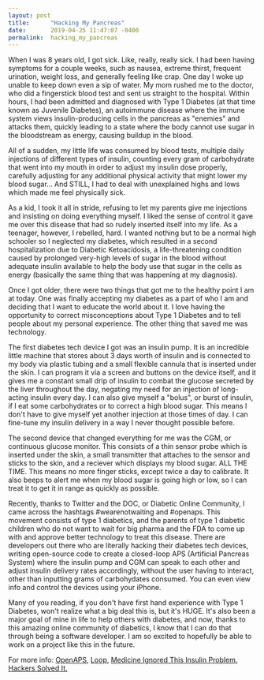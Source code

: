 ```yaml
---
layout: post
title:      "Hacking My Pancreas"
date:       2019-04-25 11:47:07 -0400
permalink:  hacking_my_pancreas
---
```


When I was 8 years old, I got sick. Like, really, really sick. I had been having symptoms for a couple weeks, such as nausea, extreme thirst, frequent urination, weight loss, and generally feeling like crap. One day I woke up unable to keep down even a sip of water. My mom rushed me to the doctor, who did a fingerstick blood test and sent us straight to the hospital. Within hours, I had been admitted and diagnosed with Type 1 Diabetes (at that time known as Juvenile Diabetes), an autoimmune disease where the immune system views insulin-producing cells in the pancreas as "enemies" and attacks them, quickly leading to a state where the body cannot use sugar in the bloodstream as energy, causing buildup in the blood.

All of a sudden, my little life was consumed by blood tests, multiple daily injections of different types of insulin, counting every gram of carbohydrate that went into my mouth in order to adjust my insulin dose properly, carefully adjusting for any additional physical activity that might lower my blood sugar... And STILL, I had to deal with unexplained highs and lows which made me feel physically sick.

As a kid, I took it all in stride, refusing to let my parents give me injections and insisting on doing everything myself. I liked the sense of control it gave me over this disease that had so rudely inserted itself into my life. As a teenager, however, I rebelled, hard. I wanted nothing but to be a normal high schooler so I neglected my diabetes, which resulted in a second hospitalization due to Diabetic Ketoacidosis, a life-threatening condition caused by prolonged very-high levels of sugar in the blood without adequate insulin available to help the body use that sugar in the cells as energy (basically the same thing that was happening at my diagnosis).

Once I got older, there were two things that got me to the healthy point I am at today. One was finally accepting my diabetes as a part of who I am and deciding that I want to educate the world about it. I love having the opportunity to correct misconceptions about Type 1 Diabetes and to tell people about my personal experience. The other thing that saved me was technology.

The first diabetes tech device I got was an insulin pump. It is an incredible little machine that stores about 3 days worth of insulin and is connected to my body via plastic tubing and a small flexible cannula that is inserted under the skin. I can program it via a screen and buttons on the device itself, and it gives me a constant small drip of insulin to combat the glucose secreted by the liver throughout the day, negating my need for an injection of long-acting insulin every day. I can also give myself a "bolus", or burst of insulin, if I eat some carbohydrates or to correct a high blood sugar. This means I don't have to give myself yet another injection at those times of day. I can fine-tune my insulin delivery in a way I never thought possible before.

The second device that changed everything for me was the CGM, or continuous glucose monitor. This consists of a thin sensor probe which is inserted under the skin, a small transmitter that attaches to the sensor and sticks to the skin, and a reciever which displays my blood sugar. ALL THE TIME. This means no more finger sticks, except twice a day to calibrate. It also beeps to alert me when my blood sugar is going high or low, so I can treat it to get it in range as quickly as possible.

Recently, thanks to Twitter and the DOC, or Diabetic Online Community, I came across the hashtags #wearenotwaiting and #openaps. This movement consists of type 1 diabetics, and the parents of type 1 diabetic children who do not want to wait for big pharma and the FDA to come up with and approve better technology to treat this disease. There are developers out there who are literally hacking their diabetes tech devices, writing open-source code to create a closed-loop APS (Artificial Pancreas System) where the insulin pump and CGM can speak to each other and adjust insulin delivery rates accordingly, without the user having to interact, other than inputting grams of carbohydates consumed. You can even view info and control the devices using your iPhone.

Many of you reading, if you don't have first hand experience with Type 1 Diabetes, won't realize what a big deal this is, but it's HUGE. It's also been a major goal of mine in life to help others with diabetes, and now, thanks to this amazing online community of diabetics, I know that I can do that through being a software developer. I am so excited to hopefully be able to work on a project like this in the future.

For more info: [OpenAPS](https://openaps.org/), [Loop](https://loopkit.github.io/loopdocs/), [Medicine Ignored This Insulin Problem. Hackers Solved It.](https://medium.com/neodotlife/dana-lewis-open-aps-hack-artificial-pancreas-af6ef23a997f)

